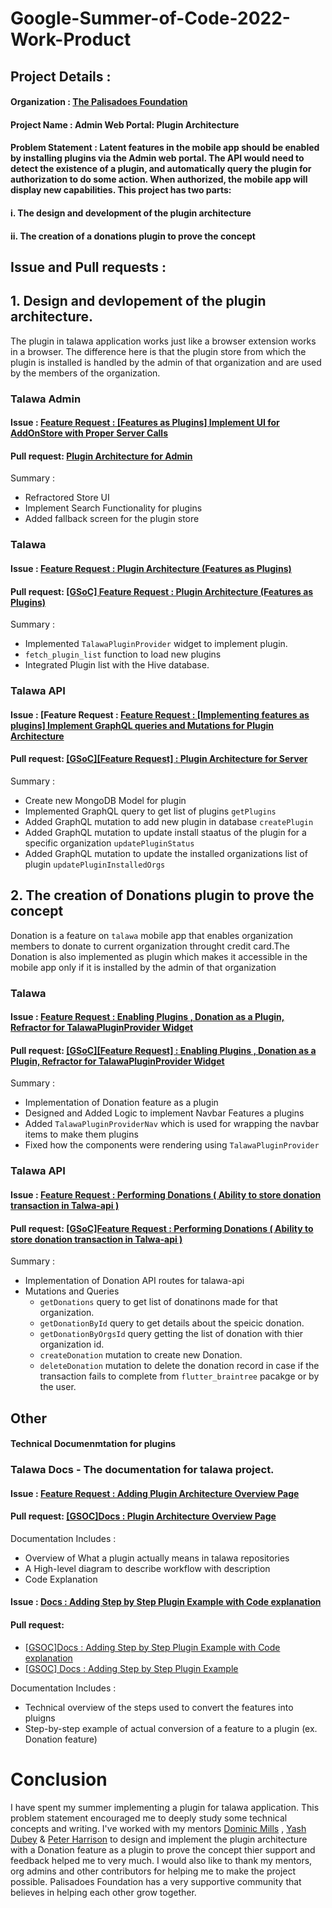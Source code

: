 # Google-Summer-of-Code-2022-Work-Product

## Project Details : 

#### Organization : [The Palisadoes Foundation](https://github.com/PalisadoesFoundation/)
#### Project Name : Admin Web Portal: Plugin Architecture 
#### Problem Statement : Latent features in the mobile app should be enabled by installing plugins via the Admin web portal. The API would need to detect the existence of a plugin, and automatically query the plugin for authorization to do some action. When authorized, the mobile app will display new capabilities. This project has two parts:
#### i. The design and development of the plugin architecture

#### ii. The creation of a donations plugin to prove the concept


## Issue and Pull requests :

## 1. Design and devlopement of the plugin architecture.
  The plugin in talawa application  works just like a browser extension works in a browser. The difference here is that the plugin store from which the plugin is installed is handled by the admin of that organization and are used by the members of the organization.
  
 ### Talawa Admin
 
 #### Issue : [Feature Request : [Features as Plugins] Implement UI for AddOnStore with Proper Server Calls](https://github.com/PalisadoesFoundation/talawa-admin/issues/356)
 
 #### Pull request: [Plugin Architecture for Admin](https://github.com/PalisadoesFoundation/talawa-admin/pull/355)
 
 Summary : 
- Refractored Store UI 
- Implement Search Functionality for plugins
- Added fallback screen for the plugin store

 
 
 ### Talawa

 #### Issue : [Feature Request : Plugin Architecture (Features as Plugins)](https://github.com/PalisadoesFoundation/talawa/issues/1339)
 
 #### Pull request: [ [GSoC] Feature Request : Plugin Architecture (Features as Plugins)](https://github.com/PalisadoesFoundation/talawa/pull/1340)
 
 Summary : 
- Implemented `TalawaPluginProvider` widget to implement plugin.
- `fetch_plugin_list` function to load new plugins
- Integrated Plugin list with the Hive database.

 
 
 ### Talawa API

#### Issue : [Feature Request : [Feature Request : [Implementing features as plugins] Implement GraphQL queries and Mutations for Plugin Architecture](https://github.com/PalisadoesFoundation/talawa-api/issues/731)
 
 #### Pull request: [ [GSoC][Feature Request] : Plugin Architecture for Server](https://github.com/PalisadoesFoundation/talawa-api/pull/730)
 
 Summary : 
- Create new MongoDB Model for plugin
- Implemented GraphQL query to get list of plugins `getPlugins`
- Added GraphQL mutation to add new plugin in database `createPlugin`
- Added GraphQL mutation to update install staatus of the plugin for a specific organization `updatePluginStatus`
- Added GraphQL mutation to update the installed organizations list of plugin `updatePluginInstalledOrgs`

 ## 2. The creation of Donations plugin to prove the concept
  Donation is a feature on `talawa` mobile app that enables organization members to donate to current organization throught credit card.The Donation is also implemented as plugin which makes it accessible in the mobile app only if it is installed by the admin of that organization
  

### Talawa

#### Issue : [Feature Request : Enabling Plugins , Donation as a Plugin, Refractor for TalawaPluginProvider Widget](https://github.com/PalisadoesFoundation/talawa/issues/1346)
 
 #### Pull request: [ [GSoC][Feature Request] : Enabling Plugins , Donation as a Plugin, Refractor for TalawaPluginProvider Widget ](https://github.com/PalisadoesFoundation/talawa/pull/1355)
 
 Summary : 
- Implementation of Donation feature as a plugin
- Designed and Added Logic to implement Navbar Features a plugins
- Added `TalawaPluginProviderNav` which is used for wrapping the navbar items to make them plugins
- Fixed how the components were rendering using `TalawaPluginProvider`

### Talawa API

#### Issue : [Feature Request : Performing Donations ( Ability to store donation transaction in Talwa-api )](https://github.com/PalisadoesFoundation/talawa-api/issues/755)
 
 #### Pull request: [ [GSoC]Feature Request : Performing Donations ( Ability to store donation transaction in Talwa-api ) ](https://github.com/PalisadoesFoundation/talawa-api/pull/756)
 
 Summary : 
- Implementation of Donation  API routes for talawa-api
-  Mutations and Queries
    - `getDonations` query to get list of donatinons made for that organization.
    - `getDonationById` query to get details about the speicic donation.
    - `getDonationByOrgsId` query getting the list of donation with thier organization id.
    - `createDonation` mutation to create new Donation.
    - `deleteDonation` mutation to delete the donation record in case if the transaction fails to complete from `flutter_braintree` pacakge or by the user.
    
## Other

#### Technical Documenmtation for plugins 

### Talawa Docs - The documentation for talawa project.


#### Issue : [Feature Request : Adding Plugin Architecture Overview Page](https://github.com/PalisadoesFoundation/talawa-docs/issues/251)
 
#### Pull request: [ [GSOC]Docs : Plugin Architecture Overview Page  ](https://github.com/PalisadoesFoundation/talawa-docs/pull/254)
 
 Documentation Includes : 
 - Overview of What a plugin actually means in talawa repositories
 - A High-level diagram to describe workflow with description
 - Code Explanation


#### Issue : [Docs : Adding Step by Step Plugin Example with Code explanation](https://github.com/PalisadoesFoundation/talawa-docs/issues/255)
 
#### Pull request:
 * [ [GSOC]Docs : Adding Step by Step Plugin Example with Code explanation   ](https://github.com/PalisadoesFoundation/talawa-docs/pull/256)
 * [[GSOC] Docs : Adding Step by Step Plugin Example](https://github.com/PalisadoesFoundation/talawa-docs/pull/258)
 
 
 Documentation Includes : 
 - Technical overview of the steps used to convert the features into pluigns
 - Step-by-step example of actual conversion of a feature to a plugin (ex. Donation feature) 


# Conclusion 
I have spent my summer implementing a plugin for talawa application. This problem statement encouraged me to deeply study some technical concepts and writing.
I've worked with my mentors [Dominic Mills](https://github.com/DMills27) , [Yash Dubey](https://github.com/yasharth291) & [Peter Harrison](https://github.com/palisadoes) to design and implement the plugin architecture with a Donation feature as a plugin to prove the concept thier support and feedback helped me to very much. I would also like to thank my mentors, org admins and other contributors for helping me to make the project possible. Palisadoes Foundation has a very supportive community that believes in helping each other grow together.
